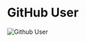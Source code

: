 # GitHub User

![Github User](https://user-images.githubusercontent.com/59298779/211729939-9db5e798-b407-4878-b0fc-b0488727bbf6.png)
